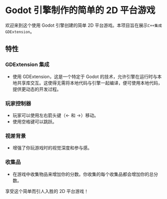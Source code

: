 # Godot 引擎制作的简单的 2D 平台游戏

欢迎来到这个使用 Godot 引擎创建的简单 2D 平台游戏。本项目旨在展示`C++集成GDExtension`。

## 特性

### GDExtension 集成

- 使用 GDExtension，这是一个特定于 Godot 的技术，允许引擎在运行时与本地共享库交互。这使得无需将本地代码与引擎一起编译，便可使用本地代码，提供更动态的开发过程。

### 玩家控制器

- 玩家可以使用左右箭头键（← 和 →）移动。
- 使用空格键可以跳跃。

### 视差背景

- 增强了你玩游戏时的视觉深度和参与感。

### 收集品

- 在游戏中收集物品来增加你的分数。你收集的每个收集品都会增加你的总分数。

享受这个简单而引人入胜的 2D 平台游戏！
